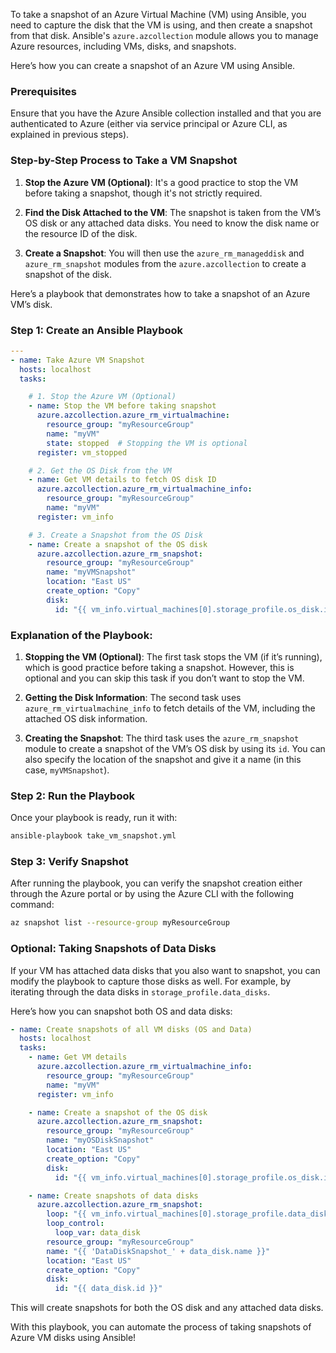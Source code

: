 To take a snapshot of an Azure Virtual Machine (VM) using Ansible, you need to capture the disk that the VM is using, and then create a snapshot from that disk. Ansible's `azure.azcollection` module allows you to manage Azure resources, including VMs, disks, and snapshots.

Here’s how you can create a snapshot of an Azure VM using Ansible.

### Prerequisites
Ensure that you have the Azure Ansible collection installed and that you are authenticated to Azure (either via service principal or Azure CLI, as explained in previous steps).

### Step-by-Step Process to Take a VM Snapshot

1. **Stop the Azure VM (Optional)**: It's a good practice to stop the VM before taking a snapshot, though it's not strictly required.

2. **Find the Disk Attached to the VM**: The snapshot is taken from the VM’s OS disk or any attached data disks. You need to know the disk name or the resource ID of the disk.

3. **Create a Snapshot**: You will then use the `azure_rm_manageddisk` and `azure_rm_snapshot` modules from the `azure.azcollection` to create a snapshot of the disk.

Here’s a playbook that demonstrates how to take a snapshot of an Azure VM’s disk.

### Step 1: Create an Ansible Playbook
```yaml
---
- name: Take Azure VM Snapshot
  hosts: localhost
  tasks:

    # 1. Stop the Azure VM (Optional)
    - name: Stop the VM before taking snapshot
      azure.azcollection.azure_rm_virtualmachine:
        resource_group: "myResourceGroup"
        name: "myVM"
        state: stopped  # Stopping the VM is optional
      register: vm_stopped

    # 2. Get the OS Disk from the VM
    - name: Get VM details to fetch OS disk ID
      azure.azcollection.azure_rm_virtualmachine_info:
        resource_group: "myResourceGroup"
        name: "myVM"
      register: vm_info

    # 3. Create a Snapshot from the OS Disk
    - name: Create a snapshot of the OS disk
      azure.azcollection.azure_rm_snapshot:
        resource_group: "myResourceGroup"
        name: "myVMSnapshot"
        location: "East US"
        create_option: "Copy"
        disk:
          id: "{{ vm_info.virtual_machines[0].storage_profile.os_disk.id }}"
```

### Explanation of the Playbook:

1. **Stopping the VM (Optional)**: The first task stops the VM (if it’s running), which is good practice before taking a snapshot. However, this is optional and you can skip this task if you don’t want to stop the VM.

2. **Getting the Disk Information**: The second task uses `azure_rm_virtualmachine_info` to fetch details of the VM, including the attached OS disk information.

3. **Creating the Snapshot**: The third task uses the `azure_rm_snapshot` module to create a snapshot of the VM’s OS disk by using its `id`. You can also specify the location of the snapshot and give it a name (in this case, `myVMSnapshot`).

### Step 2: Run the Playbook
Once your playbook is ready, run it with:
```bash
ansible-playbook take_vm_snapshot.yml
```

### Step 3: Verify Snapshot
After running the playbook, you can verify the snapshot creation either through the Azure portal or by using the Azure CLI with the following command:
```bash
az snapshot list --resource-group myResourceGroup
```

### Optional: Taking Snapshots of Data Disks
If your VM has attached data disks that you also want to snapshot, you can modify the playbook to capture those disks as well. For example, by iterating through the data disks in `storage_profile.data_disks`.

Here’s how you can snapshot both OS and data disks:
```yaml
- name: Create snapshots of all VM disks (OS and Data)
  hosts: localhost
  tasks:
    - name: Get VM details
      azure.azcollection.azure_rm_virtualmachine_info:
        resource_group: "myResourceGroup"
        name: "myVM"
      register: vm_info

    - name: Create a snapshot of the OS disk
      azure.azcollection.azure_rm_snapshot:
        resource_group: "myResourceGroup"
        name: "myOSDiskSnapshot"
        location: "East US"
        create_option: "Copy"
        disk:
          id: "{{ vm_info.virtual_machines[0].storage_profile.os_disk.id }}"

    - name: Create snapshots of data disks
      azure.azcollection.azure_rm_snapshot:
        loop: "{{ vm_info.virtual_machines[0].storage_profile.data_disks }}"
        loop_control:
          loop_var: data_disk
        resource_group: "myResourceGroup"
        name: "{{ 'DataDiskSnapshot_' + data_disk.name }}"
        location: "East US"
        create_option: "Copy"
        disk:
          id: "{{ data_disk.id }}"
```

This will create snapshots for both the OS disk and any attached data disks.

With this playbook, you can automate the process of taking snapshots of Azure VM disks using Ansible!